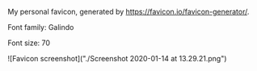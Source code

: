 My personal favicon, generated by https://favicon.io/favicon-generator/.

Font family: Galindo

Font size: 70

![Favicon screenshot]("./Screenshot 2020-01-14 at 13.29.21.png")
